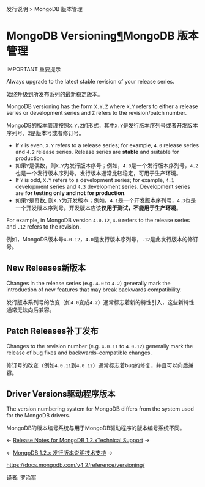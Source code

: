 发行说明 > MongoDB 版本管理

# MongoDB Versioning[¶](https://docs.mongodb.com/v4.2/reference/versioning/#mongodb-versioning)MongoDB 版本管理

IMPORTANT 重要提示

Always upgrade to the latest stable revision of your release series.

始终升级到所发布系列的最新稳定版本。

MongoDB versioning has the form `X.Y.Z` where `X.Y` refers to either a release series or development series and `Z` refers to the revision/patch number.

MongoDB的版本管理按照`X.Y.Z`的形式，其中`X.Y`是发行版本序列号或者开发版本序列号，`Z`是版本号或者修订号。

- If `Y` is even, `X.Y` refers to a release series; for example, `4.0` release series and `4.2` release series. Release series are **stable** and suitable for production.
- 如果`Y`是偶数，则`X.Y`为发行版本序号；例如，`4.0`是一个发行版本序列号，`4.2`也是一个发行版本序列号。发行版本通常比较稳定，可用于生产环境。
- If `Y` is odd, `X.Y` refers to a development series; for example, `4.1` development series and `4.3` development series. Development series are **for testing only and not for production**.
- 如果`Y`是奇数, 则`X.Y`为开发版本；例如，`4.1`是一个开发版本序列号，`4.3`也是一个开发版本序列号。开发版本应该**仅用于测试，不能用于生产环境**。

For example, in MongoDB version `4.0.12`, `4.0` refers to the release series and `.12` refers to the revision.

例如，MongoDB版本号`4.0.12`，`4.0`是发行版本序列号，`.12`是此发行版本的修订号。

## New Releases新版本

Changes in the release series (e.g. `4.0` to `4.2`) generally mark the introduction of new features that may break backwards compatibility.

发行版本系列号的改变（如`4.0`变成`4.2`）通常标志着新的特性引入，这些新特性通常无法向后兼容。

## Patch Releases补丁发布

Changes to the revision number (e.g. `4.0.11` to `4.0.12`) generally mark the release of bug fixes and backwards-compatible changes.

修订号的改变（例如`4.0.11`到`4.0.12`）通常标志着bug的修复，并且可以向后兼容。

## Driver Versions驱动程序版本

The version numbering system for MongoDB differs from the system used for the MongoDB drivers.

MongoDB的版本编号系统与用于MongoDB驱动程序的版本编号系统不同。

←  [Release Notes for MongoDB 1.2.x](https://docs.mongodb.com/v4.2/release-notes/1.2/)[Technical Support](https://docs.mongodb.com/v4.2/support/) →

←  [MongoDB 1.2.x 发行版本说明](https://docs.mongodb.com/v4.2/release-notes/1.2/)[技术支持](https://docs.mongodb.com/v4.2/support/) →



https://docs.mongodb.com/v4.2/reference/versioning/

译者: 罗治军 

